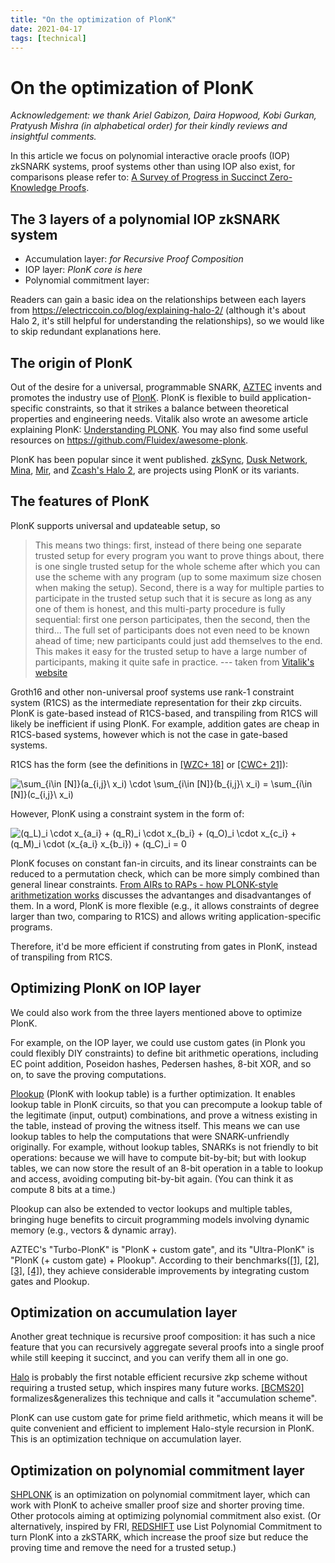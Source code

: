 ```yaml
---
title: "On the optimization of PlonK"
date: 2021-04-17
tags: [technical]
---
```


# On the optimization of PlonK

_Acknowledgement: we thank Ariel Gabizon, Daira Hopwood, Kobi Gurkan, Pratyush Mishra (in alphabetical order) for their kindly reviews and insightful comments._

In this article we focus on polynomial interactive oracle proofs (IOP) zkSNARK systems, proof systems other than using IOP also exist, for comparisons please refer to: [A Survey of Progress in Succinct Zero-Knowledge Proofs](https://telaviv2019.scalingbitcoin.org/files/a-survey-of-progress-in-succinct-zero-knowledge-proofs-towards-trustless-snarks.pptx).

## The 3 layers of a polynomial IOP zkSNARK system

+ Accumulation layer: _for Recursive Proof Composition_
+ IOP layer: _PlonK core is here_
+ Polynomial commitment layer: 

Readers can gain a basic idea on the relationships between each layers from https://electriccoin.co/blog/explaining-halo-2/ (although it's about Halo 2, it's still helpful for understanding the relationships), so we would like to skip redundant explanations here.


## The origin of PlonK

Out of the desire for a universal, programmable SNARK, [AZTEC](https://aztec.network/) invents and promotes the industry use of [PlonK](https://eprint.iacr.org/2019/953.pdf). PlonK is flexible to build application-specific constraints, so that it strikes a balance between theoretical properties and engineering needs. Vitalik also wrote an awesome article explaining PlonK: [Understanding PLONK](https://vitalik.ca/general/2019/09/22/plonk.html). You may also find some useful resources on https://github.com/Fluidex/awesome-plonk.

PlonK has been popular since it went published. [zkSync](https://zksync.io/), [Dusk Network](https://dusk.network/), [Mina](https://minaprotocol.com/), [Mir](https://mirprotocol.org/), and [Zcash's Halo 2](https://zcash.github.io/halo2/concepts/arithmetization.html), are projects using PlonK or its variants.


## The features of PlonK

PlonK supports universal and updateable setup, so 

> This means two things: first, instead of there being one separate trusted setup for every program you want to prove things about, there is one single trusted setup for the whole scheme after which you can use the scheme with any program (up to some maximum size chosen when making the setup). Second, there is a way for multiple parties to participate in the trusted setup such that it is secure as long as any one of them is honest, and this multi-party procedure is fully sequential: first one person participates, then the second, then the third... The full set of participants does not even need to be known ahead of time; new participants could just add themselves to the end. This makes it easy for the trusted setup to have a large number of participants, making it quite safe in practice. --- taken from [Vitalik's website](https://vitalik.ca/general/2019/09/22/plonk.html)

Groth16 and other non-universal proof systems use rank-1 constraint system (R1CS) as the intermediate representation for their zkp circuits. PlonK is gate-based instead of R1CS-based, and transpiling from R1CS will likely be inefficient if using PlonK. For example, addition gates are cheap in R1CS-based systems, however which is not the case in gate-based systems.

R1CS has the form (see the definitions in [[WZC+ 18]](https://eprint.iacr.org/2018/691.pdf) or [[CWC+ 21]](https://eprint.iacr.org/2021/651.pdf)):
<!-- 
$$\sum_{i\in [N]}(a_{i,j}\ x_i) \cdot \sum_{i\in [N]}(b_{i,j}\ x_i) = \sum_{i\in [N]}(c_{i,j}\ x_i)$$
 -->
<img src="https://latex.codecogs.com/svg.image?\sum_{i\in&space;[N]}(a_{i,j}\&space;x_i)&space;\cdot&space;\sum_{i\in&space;[N]}(b_{i,j}\&space;x_i)&space;=&space;\sum_{i\in&space;[N]}(c_{i,j}\&space;x_i)" title="\sum_{i\in [N]}(a_{i,j}\ x_i) \cdot \sum_{i\in [N]}(b_{i,j}\ x_i) = \sum_{i\in [N]}(c_{i,j}\ x_i)" />

However, PlonK using a constraint system in the form of:
<!-- 
$$(q_L)_i \cdot x_{a_i} + (q_R)_i \cdot x_{b_i} + (q_O)_i \cdot x_{c_i} + (q_M)_i \cdot (x_{a_i} x_{b_i}) + (q_C)_i = 0$$
 -->
<img src="https://latex.codecogs.com/svg.image?(q_L)_i&space;\cdot&space;x_{a_i}&space;&plus;&space;(q_R)_i&space;\cdot&space;x_{b_i}&space;&plus;&space;(q_O)_i&space;\cdot&space;x_{c_i}&space;&plus;&space;(q_M)_i&space;\cdot&space;(x_{a_i}&space;x_{b_i})&space;&plus;&space;(q_C)_i&space;=&space;0" title="(q_L)_i \cdot x_{a_i} + (q_R)_i \cdot x_{b_i} + (q_O)_i \cdot x_{c_i} + (q_M)_i \cdot (x_{a_i} x_{b_i}) + (q_C)_i = 0" />

PlonK focuses on constant fan-in circuits, and its linear constraints can be reduced to a permutation check, which can be more simply combined than general linear constraints. [From AIRs to RAPs - how PLONK-style arithmetization works](https://hackmd.io/@aztec-network/plonk-arithmetiization-air#How-does-all-this-relate-to-R1CS) discusses the advantanges and disadvantanges of them. In a word, PlonK is more flexible (e.g., it allows constraints of degree larger than two, comparing to R1CS) and allows writing application-specific programs.

Therefore, it'd be more efficient if construting from gates in PlonK, instead of transpiling from R1CS.



## Optimizing PlonK on IOP layer

We could also work from the three layers mentioned above to optimize PlonK.

For example, on the IOP layer, we could use custom gates (in Plonk you could flexibly DIY constraints) to define bit arithmetic operations, including EC point addition, Poseidon hashes, Pedersen hashes, 8-bit XOR, and so on, to save the proving computations.

[Plookup](https://eprint.iacr.org/2020/315.pdf) (PlonK with lookup table) is a further optimization. It enables lookup table in PlonK circuits, so that you can precompute a lookup table of the legitimate (input, output) combinations, and prove a witness existing in the table, instead of proving the witness itself. This means we can use lookup tables to help the computations that were SNARK-unfriendly originally. For example, without lookup tables, SNARKs is not friendly to bit operations: because we will have to compute bit-by-bit; but with lookup tables, we can now store the result of an 8-bit operation in a table to lookup and access, avoiding computing bit-by-bit again. (You can think it as compute 8 bits at a time.)

Plookup can also be extended to vector lookups and multiple tables, bringing huge benefits to circuit programming models involving dynamic memory (e.g., vectors & dynamic array).

AZTEC's "Turbo-PlonK" is "PlonK + custom gate", and its "Ultra-PlonK" is "PlonK (+ custom gate) + Plookup". According to their benchmarks([[1]](https://medium.com/aztec-protocol/plonk-benchmarks-2-5x-faster-than-groth16-on-mimc-9e1009f96dfe), [[2]](https://medium.com/aztec-protocol/plonk-benchmarks-ii-5x-faster-than-groth16-on-pedersen-hashes-ea5285353db0), [[3]](https://medium.com/aztec-protocol/aztecs-zk-zk-rollup-looking-behind-the-cryptocurtain-2b8af1fca619), [[4]](https://www.youtube.com/watch?v=Vdlc1CmRYRY&t=1560s)), they achieve considerable improvements by integrating custom gates and Plookup.


## Optimization on accumulation layer

Another great technique is recursive proof composition: it has such a nice feature that you can recursively aggregate several proofs into a single proof while still keeping it succinct, and you can verify them all in one go.

[Halo](https://eprint.iacr.org/2019/1021.pdf) is probably the first notable efficient recursive zkp scheme without requiring a trusted setup, which inspires many future works. [[BCMS20]](https://eprint.iacr.org/2020/499.pdf) formalizes&generalizes this technique and calls it "accumulation scheme".

PlonK can use custom gate for prime field arithmetic, which means it will be quite convenient and efficient to implement Halo-style recursion in PlonK. This is an optimization technique on accumulation layer.

## Optimization on polynomial commitment layer

[SHPLONK](https://eprint.iacr.org/2020/081.pdf) is an optimization on polynomial commitment layer, which can work with PlonK to acheive smaller proof size and shorter proving time. Other protocols aiming at optimizing polynomial commitment also exist. (Or alternatively, inspired by FRI, [REDSHIFT](https://eprint.iacr.org/2019/1400.pdf) use List Polynomial Commitment to turn PlonK into a zkSTARK, which increase the proof size but reduce the proving time and remove the need for a trusted setup.)

